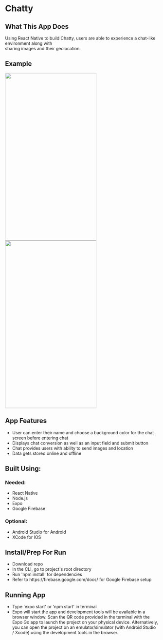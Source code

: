 <h1> Chatty </h1> 
<h2>What This App Does</h2>
  <p>Using React Native to build Chatty, users are able to experience a chat-like environment along with <br/>
    sharing images and their geolocation.
  </p>
  
<h2>Example</h2>

<div>
<img src='https://user-images.githubusercontent.com/52892395/164583768-0a702a59-d86d-413d-9da9-e1cc1ce659dc.PNG' height='550' width='300'/>  
<img src='https://user-images.githubusercontent.com/52892395/164583804-21987807-44e0-4f47-9621-686329f67624.PNG' height='550' width='300'/>
</div>

<h2>App Features</h2>
  <ul>
    <li>User can enter their name and choose a background color for the chat screen before entering chat</li>
    <li>Displays chat conversion as well as an input field and submit button</li>
    <li>Chat provides users with ability to send images and location</li>
    <li>Data gets stored online and offline</li>
  </ul>
  
<h2>Built Using:</h2>
  <h3>Needed:</h3>
  <ul>
    <li>React Native</li>
    <li>Node.js</li>
    <li>Expo</li>
    <li>Google Firebase</li>
  </ul>
  <h3>Optional:</h3>
  <ul>
    <li>Android Studio for Android</li>
    <li>XCode for IOS</li>
  </ul>
  
<h2>Install/Prep For Run</h2>
  <ul>
    <li>Download repo</li>
    <li>In the CLI, go to project's root directory</li>
    <li>Run 'npm install' for dependencies</li>
  <li>Refer to <link>https://firebase.google.com/docs/</link> for Google Firebase setup</li>
  </ul>
  
<h2>Running App</h2>
  <ul>
    <li>Type 'expo start' or 'npm start' in terminal</li>
    <li>Expo will start the app and development tools will be available in a browser window. Scan the QR code provided in the terminal with the Expo Go app to launch the project on your physical device. Alternatively, you can open the project on an emulator/simulator (with Android Studio / Xcode) using the development tools in the browser.</li>
  </ul>

